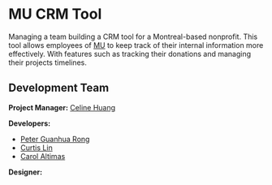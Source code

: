 # MU CRM Tool

Managing a team building a CRM tool for a Montreal-based nonprofit. This tool allows employees of [MU](https://mumtl.org/) to keep track of their internal information more effectively. With features such as tracking their donations and managing their projects timelines.

## Development Team

**Project Manager:** [Celine Huang](https://github.com/celinehuang)

**Developers:** 
* [Peter Guanhua Rong](https://github.com/peterghrong)
* [Curtis Lin](https://github.com/CurtisMIT)
* [Carol Altimas](https://github.com/carolaltimas)

**Designer:** 
